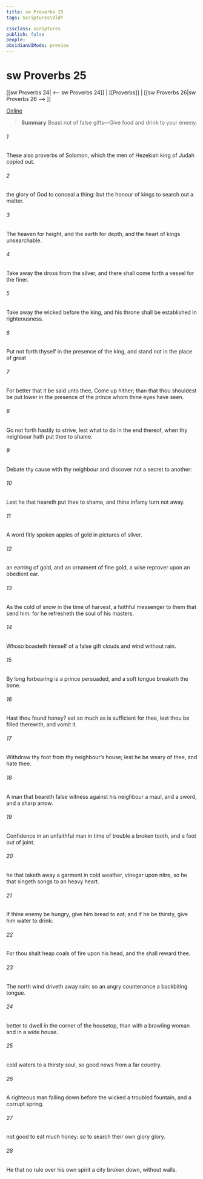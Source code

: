 ```yaml
---
title: sw Proverbs 25
tags: Scriptures\OldT

cssclass: scriptures
publish: false
people:
obsidianUIMode: preview
---
```


# sw Proverbs 25
[[sw Proverbs 24| <-- sw Proverbs 24]] | [[Proverbs]] | [[sw Proverbs 26|sw Proverbs 26 --> ]]

[Online](https://churchofjesuschrist.org/study/scriptures/ot/prov/25?lang=eng)

> __Summary__
Boast not of false gifts—Give food and drink to your enemy.

###### 1 
These  also proverbs of Solomon, which the men of Hezekiah king of Judah copied out.

###### 2 
 the glory of God to conceal a thing: but the honour of kings  to search out a matter.

###### 3 
The heaven for height, and the earth for depth, and the heart of kings  unsearchable.

###### 4 
Take away the dross from the silver, and there shall come forth a vessel for the finer.

###### 5 
Take away the wicked  before the king, and his throne shall be established in righteousness.

###### 6 
Put not forth thyself in the presence of the king, and stand not in the place of great 

###### 7 
For better  that it be said unto thee, Come up hither; than that thou shouldest be put lower in the presence of the prince whom thine eyes have seen.

###### 8 
Go not forth hastily to strive, lest  what to do in the end thereof, when thy neighbour hath put thee to shame.

###### 9 
Debate thy cause with thy neighbour  and discover not a secret to another:

###### 10 
Lest he that heareth  put thee to shame, and thine infamy turn not away.

###### 11 
A word fitly spoken  apples of gold in pictures of silver.

###### 12 
 an earring of gold, and an ornament of fine gold,  a wise reprover upon an obedient ear.

###### 13 
As the cold of snow in the time of harvest,  a faithful messenger to them that send him: for he refresheth the soul of his masters.

###### 14 
Whoso boasteth himself of a false gift  clouds and wind without rain.

###### 15 
By long forbearing is a prince persuaded, and a soft tongue breaketh the bone.

###### 16 
Hast thou found honey? eat so much as is sufficient for thee, lest thou be filled therewith, and vomit it.

###### 17 
Withdraw thy foot from thy neighbour’s house; lest he be weary of thee, and  hate thee.

###### 18 
A man that beareth false witness against his neighbour  a maul, and a sword, and a sharp arrow.

###### 19 
Confidence in an unfaithful man in time of trouble  a broken tooth, and a foot out of joint.

###### 20 
 he that taketh away a garment in cold weather,  vinegar upon nitre, so  he that singeth songs to an heavy heart.

###### 21 
If thine enemy be hungry, give him bread to eat; and if he be thirsty, give him water to drink:

###### 22 
For thou shalt heap coals of fire upon his head, and the  shall reward thee.

###### 23 
The north wind driveth away rain: so  an angry countenance a backbiting tongue.

###### 24 
 better to dwell in the corner of the housetop, than with a brawling woman and in a wide house.

###### 25 
 cold waters to a thirsty soul, so  good news from a far country.

###### 26 
A righteous man falling down before the wicked  a troubled fountain, and a corrupt spring.

###### 27 
 not good to eat much honey: so  to search their own glory  glory.

###### 28 
He that  no rule over his own spirit  a city  broken down,  without walls.

